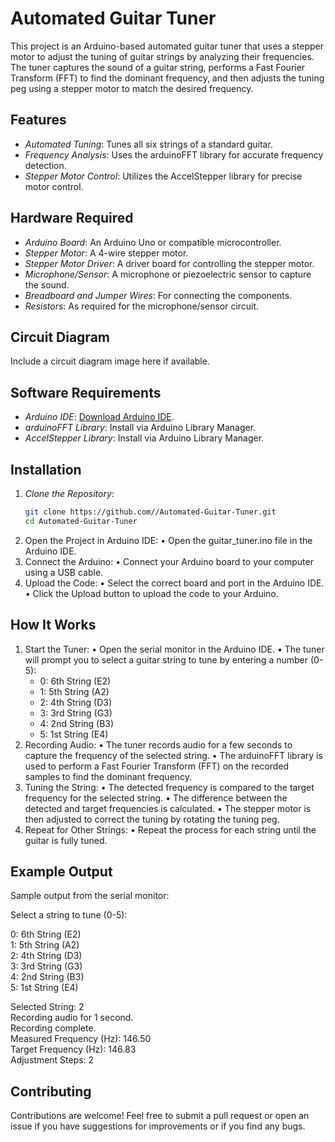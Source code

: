 # Automated Guitar Tuner

This project is an Arduino-based automated guitar tuner that uses a stepper motor to adjust the tuning of guitar strings by analyzing their frequencies. The tuner captures the sound of a guitar string, performs a Fast Fourier Transform (FFT) to find the dominant frequency, and then adjusts the tuning peg using a stepper motor to match the desired frequency.

## Features
- *Automated Tuning*: Tunes all six strings of a standard guitar.
- *Frequency Analysis*: Uses the arduinoFFT library for accurate frequency detection.
- *Stepper Motor Control*: Utilizes the AccelStepper library for precise motor control.

## Hardware Required
- *Arduino Board*: An Arduino Uno or compatible microcontroller.
- *Stepper Motor*: A 4-wire stepper motor.
- *Stepper Motor Driver*: A driver board for controlling the stepper motor.
- *Microphone/Sensor*: A microphone or piezoelectric sensor to capture the sound.
- *Breadboard and Jumper Wires*: For connecting the components.
- *Resistors*: As required for the microphone/sensor circuit.

## Circuit Diagram
Include a circuit diagram image here if available.

## Software Requirements
- *Arduino IDE*: [Download Arduino IDE](https://www.arduino.cc/en/software).
- *arduinoFFT Library*: Install via Arduino Library Manager.
- *AccelStepper Library*: Install via Arduino Library Manager.

## Installation

1. *Clone the Repository*:
   ```bash
   git clone https://github.com//Automated-Guitar-Tuner.git
   cd Automated-Guitar-Tuner
2.	Open the Project in Arduino IDE:
	•	Open the guitar_tuner.ino file in the Arduino IDE.
3.	Connect the Arduino:
	•	Connect your Arduino board to your computer using a USB cable.
4.	Upload the Code:
	•	Select the correct board and port in the Arduino IDE.
	•	Click the Upload button to upload the code to your Arduino.

## How It Works

1.	Start the Tuner:
	•	Open the serial monitor in the Arduino IDE.
	•	The tuner will prompt you to select a guitar string to tune by entering a number (0-5):
	- 0: 6th String (E2)
	- 1: 5th String (A2)
	- 2: 4th String (D3)
	- 3: 3rd String (G3)
	- 4: 2nd String (B3)
	- 5: 1st String (E4)
2.	Recording Audio:
	•	The tuner records audio for a few seconds to capture the frequency of the selected string.
	•	The arduinoFFT library is used to perform a Fast Fourier Transform (FFT) on the recorded samples to find the dominant frequency.
3.	Tuning the String:
	•	The detected frequency is compared to the target frequency for the selected string.
	•	The difference between the detected and target frequencies is calculated.
	•	The stepper motor is then adjusted to correct the tuning by rotating the tuning peg.
4.	Repeat for Other Strings:
	•	Repeat the process for each string until the guitar is fully tuned.

## Example Output

Sample output from the serial monitor:

Select a string to tune (0-5):  

0: 6th String (E2)  
1: 5th String (A2)  
2: 4th String (D3)  
3: 3rd String (G3)  
4: 2nd String (B3)  
5: 1st String (E4)  

Selected String: 2  
Recording audio for 1 second.  
Recording complete.  
Measured Frequency (Hz): 146.50  
Target Frequency (Hz): 146.83  
Adjustment Steps: 2

## Contributing

Contributions are welcome! Feel free to submit a pull request or open an issue if you have suggestions for improvements or if you find any bugs.
